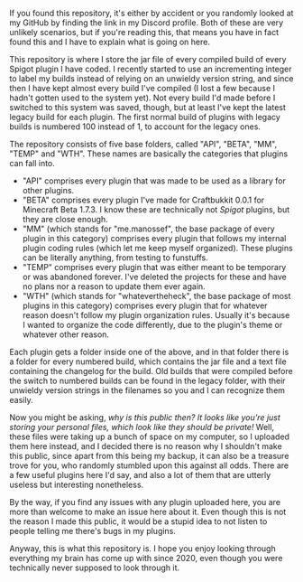 If you found this repository, it's either by accident or you randomly looked at my GitHub by finding the link in my Discord profile. Both of these are very unlikely scenarios, but if you're reading this, that means you have in fact found this and I have to explain what is going on here.

This repository is where I store the jar file of every compiled build of every Spigot plugin I have coded. I recently started to use an incrementing integer to label my builds instead of relying on an unwieldy version string, and since then I have kept almost every build I've compiled (I lost a few because I hadn't gotten used to the system yet). Not every build I'd made before I switched to this system was saved, though, but at least I've kept the latest legacy build for each plugin. The first normal build of plugins with legacy builds is numbered 100 instead of 1, to account for the legacy ones.

The repository consists of five base folders, called "API", "BETA", "MM", "TEMP" and "WTH". These names are basically the categories that plugins can fall into.
- "API" comprises every plugin that was made to be used as a library for other plugins.
- "BETA" comprises every plugin I've made for Craftbukkit 0.0.1 for Minecraft Beta 1.7.3. I know these are technically not *Spigot* plugins, but they are close enough.
- "MM" (which stands for "me.manossef", the base package of every plugin in this category) comprises every plugin that follows my internal plugin coding rules (which let me keep myself organized). These plugins can be literally anything, from testing to funstuffs.
- "TEMP" comprises every plugin that was either meant to be temporary or was abandoned forever. I've deleted the projects for these and have no plans nor a reason to update them ever again.
- "WTH" (which stands for "whatevertheheck", the base package of most plugins in this category) comprises every plugin that for whatever reason doesn't follow my plugin organization rules. Usually it's because I wanted to organize the code differently, due to the plugin's theme or whatever other reason.

Each plugin gets a folder inside one of the above, and in that folder there is a folder for every numbered build, which contains the jar file and a text file containing the changelog for the build. Old builds that were compiled before the switch to numbered builds can be found in the legacy folder, with their unwieldy version strings in the filenames so you and I can recognize them easily.

Now you might be asking, *why is this public then? It looks like you're just storing your personal files, which look like they should be private!* Well, these files were taking up a bunch of space on my computer, so I uploaded them here instead, and I decided there is no reason why I shouldn't make this public, since apart from this being my backup, it can also be a treasure trove for you, who randomly stumbled upon this against all odds. There are a few useful plugins here I'd say, and also a lot of them that are utterly useless but interesting nonetheless.

By the way, if you find any issues with any plugin uploaded here, you are more than welcome to make an issue here about it. Even though this is not the reason I made this public, it would be a stupid idea to not listen to people telling me there's bugs in my plugins.

Anyway, this is what this repository is. I hope you enjoy looking through everything my brain has come up with since 2020, even though you were technically never supposed to look through it.
